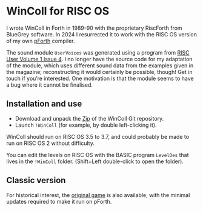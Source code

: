# WinColl for RISC OS

I wrote WinColl in Forth in 1989-90 with the proprietary RiscForth from BlueGrey software. In 2024 I resurrected it to work with the RISC OS version of my own [pForth](https://github.com/rrthomas/pforth/releases/tag/riscos) compiler.

The sound module `UserVoices` was generated using a program from [RISC User Volume 1 Issue 4](https://ia903207.us.archive.org/18/items/Risc_User_Volume_1_Issue_4_1988-03_BEEBUG_GB/). I no longer have the source code for my adaptation of the module, which uses different sound data from the examples given in the magazine; reconstructing it would certainly be possible, though! Get in touch if you’re interested. One motivation is that the module seems to have a bug where it cannot be finalised.


## Installation and use

* Download and unpack the
  [Zip](https://github.com/rrthomas/wincoll/archive/refs/heads/main.zip) of
  the WinColl Git repository.
* Launch `!WinColl` (for example, by double left-clicking it).

WinColl should run on RISC OS 3.5 to 3.7, and could probably be made to run
on RISC OS 2 without difficulty.

You can edit the levels on RISC OS with the BASIC program `LevelDes` that
lives in the `!WinColl` folder. (Shift+Left double-click to open the
folder).


## Classic version

For historical interest, the [original game](https://github.com/rrthomas/wincoll/tree/classic) is also available, with the minimal updates required to make it run on pForth.
